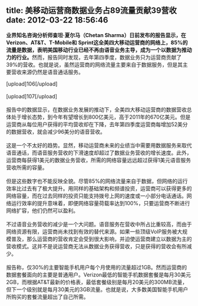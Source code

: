 title: 美移动运营商数据业务占89流量贡献39营收
date: 2012-03-22 18:56:46
---

<p style="margin-top:0px;margin-bottom:1em;padding-top:0px;padding-right:0px;padding-bottom:0px;padding-left:0px;">
	<span style="margin-top:0px;margin-right:0px;margin-bottom:0px;margin-left:0px;padding-top:0px;padding-right:0px;padding-bottom:0px;padding-left:0px;font-weight:bold;">业界知名咨询分析师查坦·夏尔马（Chetan&nbsp;Sharma）日前发布的报告显示，在Verizon、AT&amp;T、T-Mobile和 Sprint这全美四大移动运营商的网络上，85%的流量是数据，表明美国移动行业已经不再由语音业务主导，成为一个以数据为推动力的行业。</span>然而，报告同时发现，去年第四季度，数据业务只为运营商贡献了39%的营收。也就是说，虽然运营商的网络流量主要来自于数据服务，但是其主要营收来源仍然是语音通话服务。
</p>
<p style="margin-top:0px;margin-bottom:1em;padding-top:0px;padding-right:0px;padding-bottom:0px;padding-left:0px;">
	[upload]106[/upload]<br style="margin-top:0px;margin-right:0px;margin-bottom:0px;margin-left:0px;padding-top:0px;padding-right:0px;padding-bottom:0px;padding-left:0px;" />
<br style="margin-top:0px;margin-right:0px;margin-bottom:0px;margin-left:0px;padding-top:0px;padding-right:0px;padding-bottom:0px;padding-left:0px;" />
[upload]107[/upload]<br style="margin-top:0px;margin-right:0px;margin-bottom:0px;margin-left:0px;padding-top:0px;padding-right:0px;padding-bottom:0px;padding-left:0px;" />
<br style="margin-top:0px;margin-right:0px;margin-bottom:0px;margin-left:0px;padding-top:0px;padding-right:0px;padding-bottom:0px;padding-left:0px;" />
报告中的数据显示，在数据业务发展的推动下，全美四大移动运营商的数据营收总体处于增长态势，到今年有望增长到800亿美元，高于2011年的670亿美元。但是运营商从每位用户获得的平均营收却在下降，去年第四季度运营商每增加52美分的数据营收，就会减少96美分的语音营收。<br style="margin-top:0px;margin-right:0px;margin-bottom:0px;margin-left:0px;padding-top:0px;padding-right:0px;padding-bottom:0px;padding-left:0px;" />
<br style="margin-top:0px;margin-right:0px;margin-bottom:0px;margin-left:0px;padding-top:0px;padding-right:0px;padding-bottom:0px;padding-left:0px;" />
这是一个不太好的趋势。显然，移动运营商未来的业绩当中需要用数据服务来取代语音通话，而语音服务营收的下滑速度却超过了数据业务营收的增长速度。此外，运营商每获得1美元的数据业务营收，所需的网络容量远远超过获得1美元语音服务营收所需的容量。<br style="margin-top:0px;margin-right:0px;margin-bottom:0px;margin-left:0px;padding-top:0px;padding-right:0px;padding-bottom:0px;padding-left:0px;" />
<br style="margin-top:0px;margin-right:0px;margin-bottom:0px;margin-left:0px;padding-top:0px;padding-right:0px;padding-bottom:0px;padding-left:0px;" />
但是这些数字也不能反映全貌。尽管85%的网络流量来自于数据，但网络的运行效率比过去有了极大提升。用同样的基础架构和频谱投资，运营商可以获得更多的网络容量，而在过去同样的投资只能支持拨号上网的速度或一小部分电话通话。网络运行效率的提升意味着，即便网络容量荷载率达到100%，只要运营商不断进行网络扩容，他们仍然可以盈利。<br style="margin-top:0px;margin-right:0px;margin-bottom:0px;margin-left:0px;padding-top:0px;padding-right:0px;padding-bottom:0px;padding-left:0px;" />
<br style="margin-top:0px;margin-right:0px;margin-bottom:0px;margin-left:0px;padding-top:0px;padding-right:0px;padding-bottom:0px;padding-left:0px;" />
不过语音业务营收的减少是一个大问题。语音服务在营收中所占比重较高，而由于网络资源有限，运营商尚未找到有效的替代来源。如果一些顶级VoIP服务被大规模普及，那么运营商的营收肯定会受到很大影响，并迫使运营商建立以数据为主的营收模式。这并不是说运营商无法从数据业务获得营收，只是获得的营收会有所减少。<br style="margin-top:0px;margin-right:0px;margin-bottom:0px;margin-left:0px;padding-top:0px;padding-right:0px;padding-bottom:0px;padding-left:0px;" />
<br style="margin-top:0px;margin-right:0px;margin-bottom:0px;margin-left:0px;padding-top:0px;padding-right:0px;padding-bottom:0px;padding-left:0px;" />
报告称，仅30%的主要智能手机用户每个月使用的流量超过1GB。然而运营商的数据套餐面向的主要是普通用户。Verizon最低的智能手机数据套餐是每月30美元2GB，而根据AT&amp;T最新的价格表，最低套餐级别是每月20美元的300MB流量，但下一个级别就是每月30美元的3GB流量。也就是说，大多数美国智能手机用户所购买的套餐流量超出了自己所需。
</p>